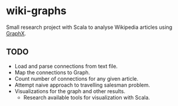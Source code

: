 # wiki-graphs

Small research project with Scala to analyse Wikipedia articles using [GraphX](https://spark.apache.org/graphx/).

## TODO

- Load and parse connections from text file.
- Map the connections to Graph.
- Count number of connections for any given article.
- Attempt naive approach to travelling salesman problem.
- Visualizations for the graph and other results.
  - Research available tools for visualization with Scala.

